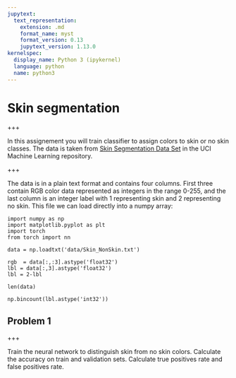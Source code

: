 ```yaml
---
jupytext:
  text_representation:
    extension: .md
    format_name: myst
    format_version: 0.13
    jupytext_version: 1.13.0
kernelspec:
  display_name: Python 3 (ipykernel)
  language: python
  name: python3
---
```


# Skin segmentation 

+++

In this assignement you will train classifier to assign colors to skin or no skin classes. The data is taken from [Skin Segmentation Data Set](http://archive.ics.uci.edu/ml/datasets/Skin+Segmentation#) in the UCI Machine Learning repository.

+++

The  data is in a plain text format and contains four columns. First three contain RGB color data  represented as integers in the range 0-255, and the last column is an integer label  with 1 representing skin and 2 representing no skin. This file we can load directly into a numpy array:

```{code-cell} ipython3
import numpy as np
import matplotlib.pyplot as plt
import torch
from torch import nn
```

```{code-cell} ipython3
data = np.loadtxt('data/Skin_NonSkin.txt')
```

```{code-cell} ipython3
rgb  = data[:,:3].astype('float32')
lbl = data[:,3].astype('float32') 
lbl = 2-lbl
```

```{code-cell} ipython3
len(data)
```

```{code-cell} ipython3
np.bincount(lbl.astype('int32'))
```

## Problem 1 

+++

Train the neural network to distinguish skin from no skin colors. Calculate the accuracy on train and validation sets. Calculate true positives rate and false positives rate.
